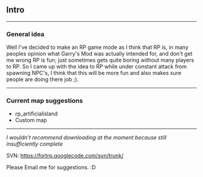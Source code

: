 ## **Intro** ##

---

### **General idea** ###
Well I've decided to make an RP game mode as I think that RP is, in many peoples opinion what Garry's Mod was actually intended for, and don't get me wrong RP is fun; just sometimes gets quite boring without many players to RP. So I came up with the idea to RP while under constant attack from spawning NPC's, I think that this will be more fun and also makes sure people are doing there job ;).

---


### **Current map suggestions** ###
  * rp\_artificialisland
  * Custom map

---


_I wouldn't recommend downloading at the moment because still insufficiently complete_

SVN:
https://fortrp.googlecode.com/svn/trunk/

Please Email me for suggestions. :D
